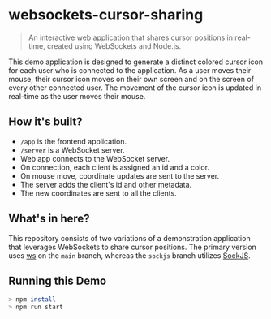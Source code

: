 # websockets-cursor-sharing

> An interactive web application that shares cursor positions in real-time, created using WebSockets and Node.js.

This demo application is designed to generate a distinct colored cursor icon for each user who is connected to the application. As a user moves their mouse, their cursor icon moves on their own screen and on the screen of every other connected user. The movement of the cursor icon is updated in real-time as the user moves their mouse.

## How it's built?

* `/app` is the frontend application.
* `/server` is a WebSocket server.
* Web app connects to the WebSocket server.
* On connection, each client is assigned an id and a color.
* On mouse move, coordinate updates are sent to the server.
* The server adds the client's id and other metadata.
* The new coordinates are sent to all the clients.

## What's in here?

This repository consists of two variations of a demonstration application that leverages WebSockets to share cursor positions. The primary version uses [ws](https://www.npmjs.com/package/ws) on the `main` branch, whereas the `sockjs` branch utilizes [SockJS](https://www.npmjs.com/package/sockjs).

## Running this Demo

```bash
> npm install
> npm run start
```
